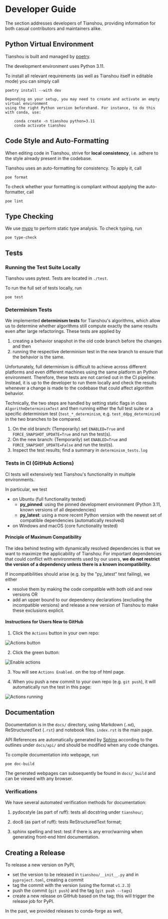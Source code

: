 # Developer Guide

The section addresses developers of Tianshou, providing information for 
both casual contributors and maintainers alike.

## Python Virtual Environment

Tianshou is built and managed by [poetry](https://python-poetry.org/). 

The development environment uses Python 3.11.

To install all relevant requirements (as well as Tianshou itself in editable mode)
you can simply call

    poetry install --with dev

```{important}
Depending on your setup, you may need to create and activate an empty virtual environment
using the right Python version beforehand. For instance, to do this with conda, use:

    conda create -n tianshou python=3.11
    conda activate tianshou
```


## Code Style and Auto-Formatting

When editing code in Tianshou, strive for **local consistency**, i.e.
adhere to the style already present in the codebase.

Tianshou uses an auto-formatting for consistency.
To apply it, call

    poe format

To check whether your formatting is compliant without applying the
auto-formatter, call

    poe lint


## Type Checking

We use [mypy](https://github.com/python/mypy/) to perform static type analysis. 
To check typing, run

    poe type-check


## Tests

### Running the Test Suite Locally

Tianshou uses pytest. Tests are located in `./test`.

To run the full set of tests locally, run

    poe test

### Determinism Tests

We implemented **determinism tests** for Tianshou's algorithms, which allow us to determine
whether algorithms still compute exactly the same results even after large refactorings.
These tests are applied by

  1. creating a behavior snapshot in the old code branch before the changes and then
  2. running the respective determinism test in the new branch to ensure that the behavior is the same.

Unfortunately, full determinism is difficult to achieve across different platforms and even different
machines using the same platform an Python environment.
Therefore, these tests are not carried out in the CI pipeline.
Instead, it is up to the developer to run them locally and check the results whenever a change
is made to the codebase that could affect algorithm behavior.

Technically, the two steps are handled by setting static flags in class `AlgorithmDeterminismTest` and then
running either the full test suite or a specific determinism test (`test_*_determinism`, e.g. `test_ddpg_determinism`)
in the two branches to be compared.

  1. On the old branch: (Temporarily) set `ENABLED=True` and `FORCE_SNAPSHOT_UPDATE=True` and run the test(s).
  2. On the new branch: (Temporarily) set `ENABLED=True` and `FORCE_SNAPSHOT_UPDATE=False` and run the test(s).
  3. Inspect the test results; find a summary in `determinism_tests.log`

### Tests in CI (GitHub Actions)

CI tests will extensively test Tianshou's functionality in multiple environments.

In particular, we test
  * on Ubuntu (full functionality tested)
    * **py_pinned**: using the pinned development environment (Python 3.11, known versions of all dependencies)
    * **py_latest**: using a more recent Python version with the newest set of compatible dependencies (automatically resolved)
  * on Windows and macOS (core functionality tested)


#### Principle of Maximum Compatibility

The idea behind testing with dynamically resolved dependencies is that we want to maximize the applicability 
of Tianshou: For important dependencies that could conflict with environments used by our users, **we do not restrict the version of a dependency unless there is a known incompatibility.**

If incompatibilities should arise (e.g. by the "py_latest" test failing), we either 
 * resolve them by making the code compatible with both old and new versions OR
 * add an upper bound to our dependency declarations (excluding the incompatible versions) and release a new 
   version of Tianshou to make these exclusions explicit.

#### Instructions for Users New to GitHub

1. Click the `Actions` button in your own repo:

![Actions button](../_static/images/action1.jpg)

2. Click the green button:

![Enable actions](../_static/images/action2.jpg)

3. You will see `Actions Enabled.` on the top of html page.

4. When you push a new commit to your own repo (e.g. `git push`), it will automatically run the test in this page:

![Actions running](../_static/images/action3.png)

## Documentation

Documentation is in the `docs/` directory, using Markdown (`.md`), ReStructuredText (`.rst`) and notebook files. 
`index.rst` is the main page. 

API References are automatically generated by [Sphinx](http://www.sphinx-doc.org/en/stable/) according to the outlines under `docs/api/` and should be modified when any code changes.

To compile documentation into webpage, run

    poe doc-build

The generated webpages can subsequently be found in `docs/_build` and can be viewed with any browser.

### Verifications

We have several automated verification methods for documentation:

1. pydocstyle (as part of ruff): tests all docstring under `tianshou/`;

2. doc8 (as part of ruff): tests ReStructuredText format;

3. sphinx spelling and test: test if there is any error/warning when generating front-end html documentation.

## Creating a Release

To release a new version on PyPI,

 * set the version to be released in `tianshou/__init__.py` and in `pyproject.toml`, creating a commit
 * tag the commit with the version (using the format `v1.2.3`)
 * push the commit (`git push`) and the tag (`git push --tags`)
 * create a new release on GitHub based on the tag; this will trigger the release job for PyPI.

In the past, we provided releases to conda-forge as well, 